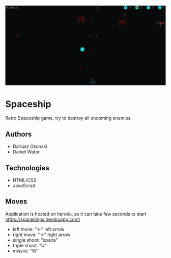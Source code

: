![image](main.png)
# Spaceship
Retro Spaceship game, try to destroy all oncoming enemies.

## Authors
- Dariusz Okonski
- Daniel Wator

## Technologies
- HTML/CSS
- JavaScript

## Moves 
Application is hosted on heroku, so it can take few seconds to start
https://spaceships.herokuapp.com/
- left move: "<-" left arrow
- right move: "->" right arrow
- single shoot: "space"
- triple shoot: "Q"
- missile: "W"

